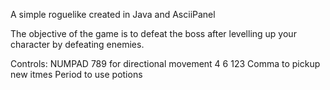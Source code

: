 A simple roguelike created in Java and AsciiPanel

The objective of the game is to defeat the boss after levelling up your character by defeating enemies.

Controls:
  NUMPAD 789  for directional movement
         4 6
         123
  Comma to pickup new itmes
  Period to use potions
